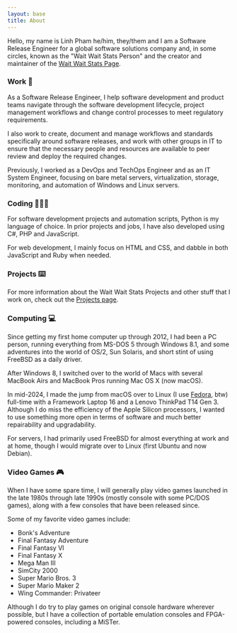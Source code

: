 ```yaml
---
layout: base
title: About
---
```


Hello, my name is Linh Pham <span class="pronouns">he/him, they/them</span> and I am a Software Release Engineer for a global software solutions company and, in some circles, known as the "Wait Wait Stats Person" and the creator and maintainer of the [Wait Wait Stats Page](https://stats.wwdt.me).

### Work 🏢

As a Software Release Engineer, I help software development and product teams navigate through the software development lifecycle, project management workflows and change control processes to meet regulatory requirements.

I also work to create, document and manage workflows and standards specifically around software releases, and work with other groups in IT to ensure that the necessary people and resources are available to peer review and deploy the required changes.

Previously, I worked as a DevOps and TechOps Engineer and as an IT System Engineer, focusing on bare metal servers, virtualization, storage, monitoring, and automation of Windows and Linux servers.

### Coding 👨🏻‍💻

For software development projects and automation scripts, Python is my language of choice. In prior projects and jobs, I have also developed using C#, PHP and JavaScript.

For web development, I mainly focus on HTML and CSS, and dabble in both JavaScript and Ruby when needed.

### Projects ⌨️

For more information about the Wait Wait Stats Projects and other stuff that I work on, check out the [Projects page](/projects).

### Computing 💻

Since getting my first home computer up through 2012, I had been a PC person, running everything from MS-DOS 5 through Windows 8.1, and some adventures into the world of OS/2, Sun Solaris, and short stint of using FreeBSD as a daily driver.

After Windows 8, I switched over to the world of Macs with several MacBook Airs and MacBook Pros running Mac OS X (now macOS).

In mid-2024, I made the jump from macOS over to Linux (I use [Fedora](https://fedoraproject.org/), btw) full-time with a Framework Laptop 16 and a Lenovo ThinkPad T14 Gen 3. Although I do miss the efficiency of the Apple Silicon processors, I wanted to use something more open in terms of software and much better repairability and upgradability.

For servers, I had primarily used FreeBSD for almost everything at work and at home, though I would migrate over to Linux (first Ubuntu and now Debian).

### Video Games 🎮

When I have some spare time, I will generally play video games launched in the late 1980s through late 1990s (mostly console with some PC/DOS games), along with a few consoles that have been released since.

Some of my favorite video games include:

* Bonk's Adventure
* Final Fantasy Adventure
* Final Fantasy VI
* Final Fantasy X
* Mega Man III
* SimCity 2000
* Super Mario Bros. 3
* Super Mario Maker 2
* Wing Commander: Privateer

Although I do try to play games on original console hardware wherever possible, but I have a collection of portable emulation consoles and FPGA-powered consoles, including a MiSTer.
